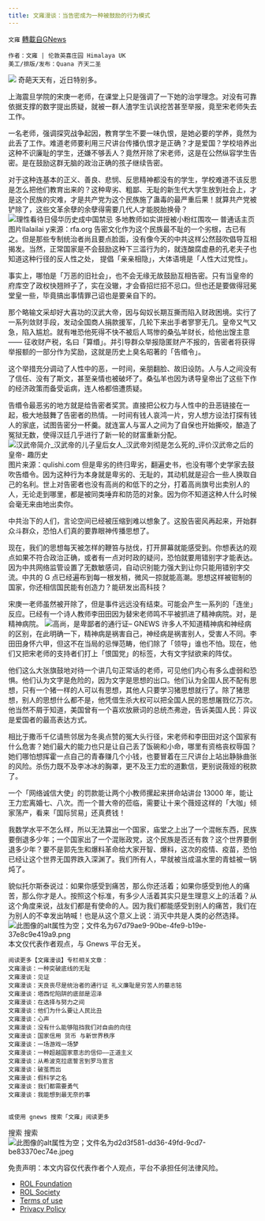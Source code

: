 ```yaml
---
title: 文雍漫谈：当告密成为一种被鼓励的行为模式
---
```

`文雍` [轉載自GNews](https://gnews.org/zh-hans/1782527/)

```
作者：文雍 | 伦敦英喜庄园 Himalaya UK
美工/排版/发布：Quana 齐天二圣
```

![](https://assets.gnews.org/wp-content/uploads/2021/12/20211222-01-scaled.jpg)
奇葩天天有，近日特别多。

上海震旦学院的宋庚一老师，在课堂上只是强调了一下她的治学理念。对没有可靠依据支撑的数字提出质疑，就被一群人渣学生讥讽挖苦甚至举报，竟至宋老师失去工作。

一名老师，强调探究战争起因，教育学生不要一味仇恨，是她必要的学养，竟然为此丢了工作。难道老师要利用三尺讲台传播仇恨才是正确？才是爱国？学校培养出这种不识廉耻的学生，还嫌不够丢人？竟然开除了宋老师，这是在公然纵容学生告密。是在鼓励这群无脑的政治正确的孩子继续告密。

对于这种连基本的正义、善良、悲悯、反思精神都没有的学生，学校难道不该反思是怎么把他们教育出来的？这种卑劣、粗鄙、无耻的新生代大学生放到社会上，才是这个民族的灾难，才是共产党为这个民族施了蛊毒的最严重后果！就算共产党被铲除了，这些文革余孽的余孽得需要几代人才能脱胎换骨？
![理性看待日侵华历史成中国禁忌 多地教师如实讲授被小粉红围攻— 普通话主页](https://www.rfa.org/mandarin/yataibaodao/zhengzhi/ql2-12162021060800.html/@@images/image/social_media)图片llalailai y来源：rfa.org
告密文化作为这个民族最不耻的一个劣根，古已有之。但是那些专制统治者尚且要点脸面，没有像今天的中共这样公然鼓吹倡导互相揭发。当然，正常国家是不会鼓励这种下三滥行为的，就连酸腐虚悬的孔老夫子也知道这种行径的反人性之处， 提倡「亲亲相隐」，大体语境是「人性大过党性」。

事实上，哪怕是「万恶的旧社会」，也不会无缘无故鼓励互相告密。只有当皇帝的府库空了政权快翘辫子了，实在没辙，才会昏招烂招不忌口。但也还是要做得冠冕堂皇一些，毕竟搞出事情罪己诏也是要亲自下的。

那个略输文采却好大喜功的汉武大帝，因与匈奴长期互撕而陷入财政困境。实行了一系列敛财手段，发动全国商人捐款援军，几轮下来出手者寥寥无几。皇帝又气又急，陷入尴尬。就有唯恐他死得不快不被后人骂惨的桑弘羊财长，给他出馊主意 —— 征收财产税，名曰「算缗」。并引导群众举报隐匿财产不报的，告密者将获得举报额的一部分作为奖励，这就是历史上臭名昭著的「告缗令」。

这个举措充分调动了人性中的恶，一时间，亲朋翻脸、故旧设防。人与人之间没有了信任、没有了斯文，甚至亲情也被破坏了。桑弘羊也因为诱导皇帝出了这些下作的经济政策而备受诟病，连人格都倍遭质疑。

告缗令最恶劣的地方就是给告密者奖赏。直接把公权力与人性中的丑恶链接在一起，极大地鼓舞了告密者的热情。一时间有钱人哀鸿一片，穷人想方设法打探有钱人的家底，试图告密分一杯羹。就连富人与富人之间为了自保也开始撕咬，酿造了冤狱无数，使得汉廷几乎进行了新一轮的财富重新分配。
![汉武帝简介_汉武帝的儿子皇后女人_汉武帝刘彻是怎么死的_评价汉武帝之后的皇帝- 趣历史](https://lh3.googleusercontent.com/proxy/zM94aOkJhKSsqHVAGYr9m2J9mwDGucoXaOTTpgwAcJ3f3ivj7BMrPEIWQTffTOHkXZmEepR2r3IROI09qEZoRH11OdyI8K2WEMtS85FpEzg)图片来源：qulishi.com
但是卑劣的终归卑劣，翻遍史书，也没有哪个史学家去鼓吹告缗令。因为这种行为本身就是卑劣的、无耻的，其动机就是迎合一些人换取自己的名利。世上对告密者也没有高尚的和低下的之分，打着高尚旗号出卖别人的人，无论走到哪里，都是被同类唾弃和防范的对象。因为你不知道这种人什么时候会毫无来由地出卖你。

中共治下的人们，言论空间已经被压缩到难以想象了。这股告密风再起来，开始群众斗群众，恐怕人们真的要靠眼神传播思想了。

现在，我们的思想每天被怎样的鞭笞与挞伐，打开屏幕就能感受到。你想表达的观点如果不符合政治正确，或者有一点对时政的疑问，恐怕就要用错别字才能表达。因为中共网络监管设置了无数敏感词，自动识别能力强大到让你只能用错别字交流。中共的 G 点已经遍布到每一根发梢，微风一掠就能高潮。思想这样被钳制的国家，你还相信国民能有创造力？能研发出高科技？

宋庚一老师虽然被开除了，但是事件远远没有结束。可能会产生一系列的「连坐」反应。已经有一个诗人教师李田田因为替宋老师鸣不平被抓进了精神病院。对，是精神病院。
![高尚，是卑鄙者的通行证– GNEWS](https://assets.gnews.org/wp-content/uploads/2021/12/4-19.png)
许多人不知道精神病和神经病的区别，在此明确一下，精神病是祸害自己，神经病是祸害别人，受害人不同。李田田身怀六甲，但这不在当局的忌惮范畴，他们除了「领导」谁也不怕。现在，他们又把宋老师的支持者们打上「恨国党」的标签，大有文字狱欲来的阵仗。

他们这么大张旗鼓地对待一个讲几句正常话的老师，可见他们内心有多么虚弱和恐惧。他们认为文字是危险的，因为文字是思想的出口。他们认为全国人民不配有思想，只有一个猪一样的人可以有思想，其他人只要学习猪思想就行了。除了猪思想，别人的思想什么都不是，他凭借生杀大权可以把全国人民的思想屠戮亿万次。他当然不屑于知道，美国曾有一个喜欢放厥词的总统杰弗逊，告诉美国人民：异议是爱国者的最高表达方式。

相比于撒币千亿请熊邻居为冬奥点赞的冤大头行径，宋老师和李田田对这个国家有什么危害？她们最大的能力也只是让自己丢了饭碗和小命，哪里有资格丧权辱国？她们哪怕想挥霍一点自己的青春赚几个小钱，也要冒着在三尺讲台上站出静脉曲张的风险。杀伤力既不及李冰冰的胸罩，更不及王力宏的道歉信，更别说薇娅的税款了。

一个「网络诚信大使」的罚款能让两个小教师摞起来拼命站讲台 13000 年，能让王力宏离婚七、八次。而一个普大帝的莅临，需要让十来个薇娅这样的「大咖」倾家荡产，看来「国际贸易」还真费钱！

我数学水平不怎么样，所以无法算出一个国家，庙堂之上出了一个混帐东西，民族要倒退多少年；一个国家出了一个混账政党，这个民族是否还有救？这个世界要倒退多少年？要不是郭先生和爆料革命给大家开智、爆料，这次的疫情、疫苗，恐怕已经让这个世界无国界跌入深渊了。我们所有人，早就被当成温水里的青蛙被一锅炖了。

貌似托尔斯泰说过：如果你感受到痛苦，那么你还活着；如果你感受到他人的痛苦，那么你才是人。按照这个标准，有多少人活着其实只是生理意义上的活着？从这个角度来说，战友们都是有使命的人。因为我们都能感受到别人的痛苦，我们在为别人的不幸发出呐喊！也是从这个意义上说：消灭中共是人类的必然选择。
![此图像的alt属性为空；文件名为67d79ae9-90be-4fe9-b19e-37e8c9e419a9.png](https://assets.gnews.org/wp-content/uploads/2021/09/67d79ae9-90be-4fe9-b19e-37e8c9e419a9.png)
本文仅代表作者观点，与 Gnews 平台无关。


```
阅读更多【文雍漫谈】专栏相关文章：
文雍漫谈：一种突破底线的无耻
文雍漫谈：见证
文雍漫谈：天良丧尽是统治者的通行证 礼义廉耻是穷苦人的墓志铭
文雍漫谈：塔西佗陷阱的底部是沼泽
文雍漫谈：在选择与努力之间
文雍漫谈：他们为什么要让人民比丑
文雍漫谈：心声
文雍漫谈：没有什么能够阻挡我们对自由的向往
文雍漫谈：国家信用 货币 与新世界秩序
文雍漫谈：一场游戏一场梦
文雍漫谈：一种超越国家意志的信仰——正道主义
文雍漫谈：从希波克拉底誓言到罗马宣言
文雍漫谈：破茧而出
文雍漫谈：假科学之名
文雍漫谈：我们都需要勇气
文雍漫谈：我能想到最无奈的事


或使用 gnews 搜索「文雍」阅读更多
```

搜索
搜索
![此图像的alt属性为空；文件名为d2d3f581-dd36-49fd-9cd7-be83370ec74e.jpeg](https://assets.gnews.org/wp-content/uploads/2021/04/d2d3f581-dd36-49fd-9cd7-be83370ec74e.jpeg)
 

免责声明：本文内容仅代表作者个人观点，平台不承担任何法律风险。

- [ROL Foundation](https://rolfoundation.org/)
- [ROL Society](https://rolsociety.org/)
- [Terms of use](https://gnews.org/terms-of-use-3/)
- [Privacy Policy](https://gnews.org/privacy-policy/)
